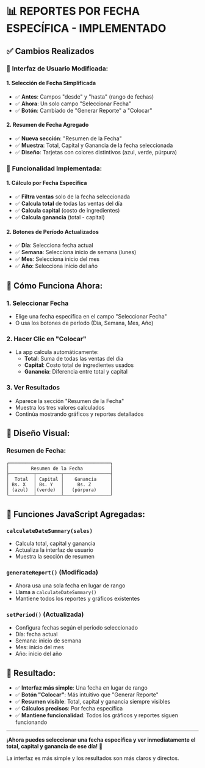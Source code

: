 # 📊 REPORTES POR FECHA ESPECÍFICA - IMPLEMENTADO

## ✅ Cambios Realizados

### 🔧 **Interfaz de Usuario Modificada:**

#### 1. **Selección de Fecha Simplificada**
- ✅ **Antes**: Campos "desde" y "hasta" (rango de fechas)
- ✅ **Ahora**: Un solo campo "Seleccionar Fecha"
- ✅ **Botón**: Cambiado de "Generar Reporte" a "Colocar"

#### 2. **Resumen de Fecha Agregado**
- ✅ **Nueva sección**: "Resumen de la Fecha"
- ✅ **Muestra**: Total, Capital y Ganancia de la fecha seleccionada
- ✅ **Diseño**: Tarjetas con colores distintivos (azul, verde, púrpura)

### 🎯 **Funcionalidad Implementada:**

#### 1. **Cálculo por Fecha Específica**
- ✅ **Filtra ventas** solo de la fecha seleccionada
- ✅ **Calcula total** de todas las ventas del día
- ✅ **Calcula capital** (costo de ingredientes)
- ✅ **Calcula ganancia** (total - capital)

#### 2. **Botones de Período Actualizados**
- ✅ **Día**: Selecciona fecha actual
- ✅ **Semana**: Selecciona inicio de semana (lunes)
- ✅ **Mes**: Selecciona inicio del mes
- ✅ **Año**: Selecciona inicio del año

## 📱 **Cómo Funciona Ahora:**

### 1. **Seleccionar Fecha**
- Elige una fecha específica en el campo "Seleccionar Fecha"
- O usa los botones de período (Día, Semana, Mes, Año)

### 2. **Hacer Clic en "Colocar"**
- La app calcula automáticamente:
  - **Total**: Suma de todas las ventas del día
  - **Capital**: Costo total de ingredientes usados
  - **Ganancia**: Diferencia entre total y capital

### 3. **Ver Resultados**
- Aparece la sección "Resumen de la Fecha"
- Muestra los tres valores calculados
- Continúa mostrando gráficos y reportes detallados

## 🎨 **Diseño Visual:**

### Resumen de Fecha:
```
┌─────────────────────────────────────┐
│        Resumen de la Fecha          │
├─────────┬─────────┬─────────────────┤
│  Total  │ Capital │    Ganancia     │
│ Bs. X   │ Bs. Y   │     Bs. Z       │
│ (azul)  │(verde)  │   (púrpura)     │
└─────────┴─────────┴─────────────────┘
```

## 🔧 **Funciones JavaScript Agregadas:**

### `calculateDateSummary(sales)`
- Calcula total, capital y ganancia
- Actualiza la interfaz de usuario
- Muestra la sección de resumen

### `generateReport()` (Modificada)
- Ahora usa una sola fecha en lugar de rango
- Llama a `calculateDateSummary()`
- Mantiene todos los reportes y gráficos existentes

### `setPeriod()` (Actualizada)
- Configura fechas según el período seleccionado
- Día: fecha actual
- Semana: inicio de semana
- Mes: inicio del mes
- Año: inicio del año

## 🎯 **Resultado:**

- ✅ **Interfaz más simple**: Una fecha en lugar de rango
- ✅ **Botón "Colocar"**: Más intuitivo que "Generar Reporte"
- ✅ **Resumen visible**: Total, capital y ganancia siempre visibles
- ✅ **Cálculos precisos**: Por fecha específica
- ✅ **Mantiene funcionalidad**: Todos los gráficos y reportes siguen funcionando

---

**¡Ahora puedes seleccionar una fecha específica y ver inmediatamente el total, capital y ganancia de ese día! 🎉**

La interfaz es más simple y los resultados son más claros y directos.

